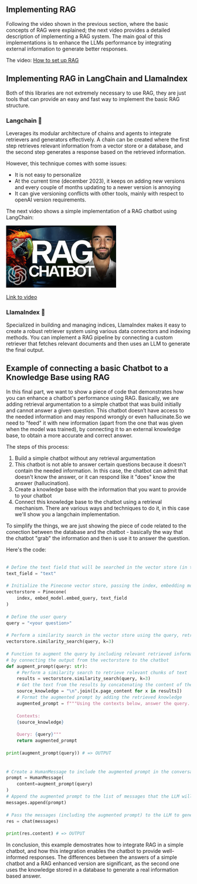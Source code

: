 ## Implementing RAG

Following the video shown in the previous section, where the basic concepts of RAG were explained; the next video provides a detailed description of implementing a RAG system. The main goal of this implementations is to enhance the LLMs performance by integrating external information to generate better responses.

The video:
[How to set up RAG](https://youtu.be/P8tOjiYEFqU)


## Implementing RAG in LangChain and LlamaIndex

Both of this libraries are not extremely necessary to use RAG, they are just tools that can provide an easy and fast way to implement the basic RAG structure.

### Langchain  🦜
Leverages its modular architecture of chains and agents to integrate retrievers and generators effectively. A chain can be created where the first step retrieves relevant information from a vector store or a database, and the second step generates a response based on the retrieved information.

However, this technique comes with some issues:
- It is not easy to personalize
- At the current time (december 2023), it keeps on adding new versions and every couple of months updating to a newer version is annoying
- It can give versioning conflicts with other tools, mainly with respect to openAI version requirements.

The next video shows a simple implementation of a RAG chatbot using LangChain:

<img src="../images/LhnCsygAvzYhd.jpg" alt="" width="300" height="auto">

[Link to video](https://www.youtube.com/watch?v=LhnCsygAvzY)


### LlamaIndex 🦙
Specialized in building and managing indices, LlamaIndex makes it easy to create a robust retriever system using various data connectors and indexing methods. You can implement a RAG pipeline by connecting a custom retriever that fetches relevant documents and then uses an LLM to generate the final output.

## Example of connecting a basic Chatbot to a Knowledge Base using RAG

In this final part, we want to show a piece of code that demonstrates how you can enhance a chatbot's performance using RAG. Basically, we are adding retrieval argumentation to a simple chatbot that was build initially and cannot answer a given question. This chatbot doesn’t have access to the needed information and may respond wrongly or even hallucinate.So we need to "feed" it with new information (apart from the one that was given when the model was trained), by connecting it to an external knowledge base, to obtain a more accurate and correct answer.

The steps of this process:
1. Build a simple chatbot without any retrieval argumentation
2. This chatbot is not able to answer certain questions because it doesn't contain the needed information. In this case, the chatbot can admit that doesn't know the answer, or it can respond like it "does" know the answer (hallucination).
3. Create a knowledge base with the information that you want to provide to your chatbot
4. Connect this knowledge base to the chatbot using a retrieval mechanism. There are various ways and techniques to do it, in this case we'll show you a langchain implementation.

To simplify the things, we are just showing the piece of code related to the conection between the database and the chatbot - basically the way that the chatbot "grab" the information and then is use it to answer the question.

Here's the code:

```python

# Define the text field that will be searched in the vector store (in this case, 'text')
text_field = "text" 

# Initialize the Pinecone vector store, passing the index, embedding model for querying and the field where the data is stored in the vectorstore
vectorstore = Pinecone(
    index, embed_model.embed_query, text_field
)

# Define the user query
query = "<your question>"

# Perform a similarity search in the vector store using the query, retrieving the top 3 relevant results
vectorstore.similarity_search(query, k=3)

# Function to augment the query by including relevant retrieved information - the LLM parse this infomation
# by connecting the output from the vectorstore to the chatbot
def augment_prompt(query: str):
    # Perform a similarity search to retrieve relevant chunks of text
    results = vectorstore.similarity_search(query, k=3)
    # Get the text from the results by concatenating the content of the retrieved results
    source_knowledge = "\n".join([x.page_content for x in results])
    # Format the augmented prompt by adding the retrieved knowledge
    augmented_prompt = f"""Using the contexts below, answer the query.

    Contexts:
    {source_knowledge}

    Query: {query}"""
    return augmented_prompt

print(augment_prompt(query)) # => OUTPUT


# Create a HumanMessage to include the augmented prompt in the conversation with the LLM
prompt = HumanMessage(
    content=augment_prompt(query)
)
# Append the augmented prompt to the list of messages that the LLM will process
messages.append(prompt)

# Pass the messages (including the augmented prompt) to the LLM to generate a response
res = chat(messages)

print(res.content) # => OUTPUT

```

In conclusion, this example demostrates how to integrate RAG in a simple chatbot, and how this integration enables the chatbot to provide well-informed responses. The differences between the answers of a simple chatbot and a RAG enhanced version are significant, as the second one uses the knowledge stored in a database to generate a real information based answer.
